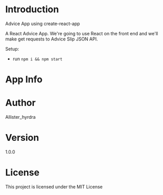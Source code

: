 # Introduction
Advice App using create-react-app

 A React Advice App. We're going to use React on the front end and we'll make get requests to Advice Slip JSON API.



Setup:
- run ```npm i && npm start```

# App Info

# Author
Allister_hyrdra

# Version
1.0.0

# License
This project is licensed under the MIT License

